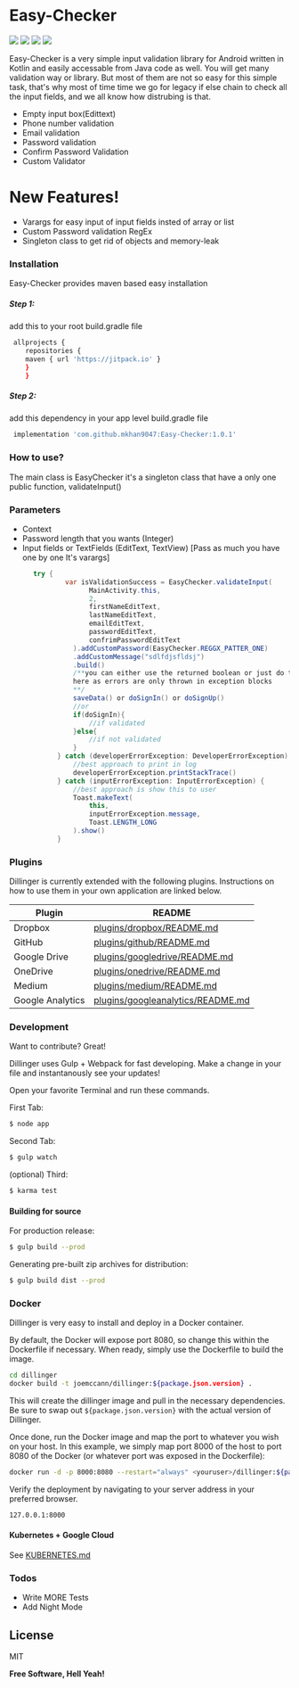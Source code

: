 # Easy-Checker

[![](https://jitpack.io/v/mkhan9047/Easy-Checker.svg)](https://jitpack.io/#mkhan9047/Easy-Checker)
[![](https://img.shields.io/badge/Stability-90%25-brightgreen)](https://img.shields.io/badge/Stability-90%25-brightgreen)
[![](https://img.shields.io/badge/Algorithm%20Used-Brute%20Force-yellow)](https://img.shields.io/badge/Algorithm%20Used-Brute%20Force-yellow)
[![](https://img.shields.io/badge/Used%20Language-Kotlin-lightgrey)](https://img.shields.io/badge/Used%20Language-Kotlin-lightgrey)


Easy-Checker is a very simple input validation library for Android written in Kotlin and easily accessable from Java code as well. You will get many validation way or library. But most of them are not so easy for this simple task, that's why most of time time we go for legacy if else chain to check all the input fields, and we all know how distrubing is that. 

  - Empty input box(Edittext)
  - Phone number validation
  - Email validation
  - Password validation
  - Confirm Password Validation
  - Custom Validator

# New Features!

  - Varargs for easy input of input fields insted of array or list
  - Custom Password validation RegEx
  - Singleton class to get rid of objects and memory-leak
  
  ### Installation

Easy-Checker provides maven based easy installation

##### Step 1:
add this to your root build.gradle file 
```sh
 allprojects {
	repositories {
	maven { url 'https://jitpack.io' }
	}
	}
```
##### Step 2:
add this dependency in your app level build.gradle file
```sh
 implementation 'com.github.mkhan9047:Easy-Checker:1.0.1'
```

### How to use?
The main class is EasyChecker it's a singleton class that have a only one public function, validateInput()

### Parameters 
- Context 
- Password length that you wants (Integer)
- Input fields or TextFields (EditText, TextView) [Pass as much you have one by one It's varargs]

```java
      try {
              var isValidationSuccess = EasyChecker.validateInput(
                    MainActivity.this,
                    2,
                    firstNameEditText,
                    lastNameEditText,
                    emailEditText,
                    passwordEditText,
                    confrimPasswordEditText
                ).addCustomPassword(EasyChecker.REGGX_PATTER_ONE)
                .addCustomMessage("sdlfdjsfldsj")
                .build()
                /**you can either use the returned boolean or just do the implementaiton 
                here as errors are only thrown in exception blocks
                **/
                saveData() or doSignIn() or doSignUp()
                //or
                if(doSignIn){
                    //if validated
                }else{
                    //if not validated
                }
            } catch (developerErrorException: DeveloperErrorException) {
                //best approach to print in log
                developerErrorException.printStackTrace()
            } catch (inputErrorException: InputErrorException) {
                //best approach is show this to user
                Toast.makeText(
                    this,
                    inputErrorException.message,
                    Toast.LENGTH_LONG
                ).show()
            }
```
### Plugins

Dillinger is currently extended with the following plugins. Instructions on how to use them in your own application are linked below.

| Plugin | README |
| ------ | ------ |
| Dropbox | [plugins/dropbox/README.md][PlDb] |
| GitHub | [plugins/github/README.md][PlGh] |
| Google Drive | [plugins/googledrive/README.md][PlGd] |
| OneDrive | [plugins/onedrive/README.md][PlOd] |
| Medium | [plugins/medium/README.md][PlMe] |
| Google Analytics | [plugins/googleanalytics/README.md][PlGa] |


### Development

Want to contribute? Great!

Dillinger uses Gulp + Webpack for fast developing.
Make a change in your file and instantanously see your updates!

Open your favorite Terminal and run these commands.

First Tab:
```sh
$ node app
```

Second Tab:
```sh
$ gulp watch
```

(optional) Third:
```sh
$ karma test
```
#### Building for source
For production release:
```sh
$ gulp build --prod
```
Generating pre-built zip archives for distribution:
```sh
$ gulp build dist --prod
```
### Docker
Dillinger is very easy to install and deploy in a Docker container.

By default, the Docker will expose port 8080, so change this within the Dockerfile if necessary. When ready, simply use the Dockerfile to build the image.

```sh
cd dillinger
docker build -t joemccann/dillinger:${package.json.version} .
```
This will create the dillinger image and pull in the necessary dependencies. Be sure to swap out `${package.json.version}` with the actual version of Dillinger.

Once done, run the Docker image and map the port to whatever you wish on your host. In this example, we simply map port 8000 of the host to port 8080 of the Docker (or whatever port was exposed in the Dockerfile):

```sh
docker run -d -p 8000:8080 --restart="always" <youruser>/dillinger:${package.json.version}
```

Verify the deployment by navigating to your server address in your preferred browser.

```sh
127.0.0.1:8000
```

#### Kubernetes + Google Cloud

See [KUBERNETES.md](https://github.com/joemccann/dillinger/blob/master/KUBERNETES.md)


### Todos

 - Write MORE Tests
 - Add Night Mode

License
----

MIT


**Free Software, Hell Yeah!**

[//]: # (These are reference links used in the body of this note and get stripped out when the markdown processor does its job. There is no need to format nicely because it shouldn't be seen. Thanks SO - http://stackoverflow.com/questions/4823468/store-comments-in-markdown-syntax)


   [dill]: <https://github.com/joemccann/dillinger>
   [git-repo-url]: <https://github.com/joemccann/dillinger.git>
   [john gruber]: <http://daringfireball.net>
   [df1]: <http://daringfireball.net/projects/markdown/>
   [markdown-it]: <https://github.com/markdown-it/markdown-it>
   [Ace Editor]: <http://ace.ajax.org>
   [node.js]: <http://nodejs.org>
   [Twitter Bootstrap]: <http://twitter.github.com/bootstrap/>
   [jQuery]: <http://jquery.com>
   [@tjholowaychuk]: <http://twitter.com/tjholowaychuk>
   [express]: <http://expressjs.com>
   [AngularJS]: <http://angularjs.org>
   [Gulp]: <http://gulpjs.com>

   [PlDb]: <https://github.com/joemccann/dillinger/tree/master/plugins/dropbox/README.md>
   [PlGh]: <https://github.com/joemccann/dillinger/tree/master/plugins/github/README.md>
   [PlGd]: <https://github.com/joemccann/dillinger/tree/master/plugins/googledrive/README.md>
   [PlOd]: <https://github.com/joemccann/dillinger/tree/master/plugins/onedrive/README.md>
   [PlMe]: <https://github.com/joemccann/dillinger/tree/master/plugins/medium/README.md>
   [PlGa]: <https://github.com/RahulHP/dillinger/blob/master/plugins/googleanalytics/README.md>
